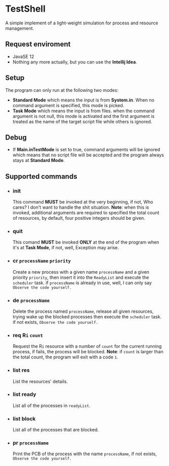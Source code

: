 # TestShell
A simple implement of a light-weight simulation for process and resource management.
## Request enviroment
- JavaSE 12
- Nothing any more actually, but you can use the **Intellij Idea**.
## Setup
The program can only run at the following two modes:
 - **Standard Mode** which means the input is from **System.in**. When no command argument is specified, this mode is picked.
 - **Task Mode** which means the input is from files. when the command argument is not null, this mode is activated and the first argument is treated as the name of the target script file while others is ignored.  
## Debug 
  * If **Main.inTestMode** is set to true, command arguments will be ignored which means that no script file will be accepted and the program always stays at **Standard Mode**.
## Supported commands
  * ### init 
    This command **MUST** be invoked at the very beginning, if not, Who cares? I don't want to handle the shit situation.
    **Note**: when this is invoked, additional arguments are required to specified the total count of resources, by default, four positive integers should be given.
  * ### quit
    This comand **MUST** be invoked **ONLY** at the end of the program when it's at **Task Mode**, if not, well, Exception may arise.
  * ### cr `processName` `priority`
    Create a new process with a given name `processName` and a given priority `priority`, then insert it into the `ReadyList` and execute the `scheduler` task.
    if `processName` is already in use, well, I can only say `Observe the code yourself.`
  * ### de `processName`
    Delete the process named `processName`, release all given resources, trying wake up the blocked processes then execute the `scheduler` task. if not exists, `Observe the code yourself.`
  * ### req R`i` `count`
    Request the R`i` resource with a number of `count` for the current running process, if fails, the process will be blocked.
    **Note**: if `count` is larger than the total count, the program will exit with a code `1`.
  * ### list res
    List the resources' details.
  * ### list ready
    List all of the processes in `readyList`.
  * ### list block
    List all of the processes that are blocked.
  * ### pr `processName`
    Print the PCB of the process with the name `processName`, if not exists, `Observe the code yourself.`
  
